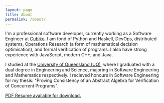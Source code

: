 ```yaml
---
layout: page
title: About
permalink: /about/
---
```


I'm a professional software developer, currently working as a Software Engineer at [Cubiko](https://www.cubiko.com.au/). I am fond of Python and Haskell, DevOps, distributed systems, Operations Research (a form of mathematical decision optimisation), and formal verification of programs. I also have strong experience with JavaScript, modern C++, and Java.

I studied at the [University of Queensland (UQ)](https://uq.edu.au/), where I graduated with a dual degree in Engineering and Science, majoring in Software Engineering and Mathematics respectively. I recieved honours in Software Engineering for my thesis: "Proving Consistency of an Abstract Algebra for Verification of Concurrent Programs".


[PDF Resume available for download.](/uploads/trm-resume.pdf)